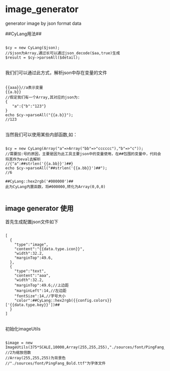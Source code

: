 # image_generator
generator image by json format data 


##CyLang用法##

<pre>
<code>
$cy = new CyLang($json);
//$json为Array,通过长可以通过json_decode($aa,true)生成
$result = $cy->parseAll($detail);
</code>
</pre>

我们们可以通过此方式，解析json中存在变量的文件
<pre>
<code>
{{aaa}}//a表示变量
{{a.b}}
//假定我们有一个Array,其对应的json为:
{
   "a":{"b":"123"} 
}
echo $cy->parseAll("{{a.b}}");
//123
</code>
</pre>

当然我们可以使用某些内部函数,如：
<pre>
<code>
$cy = new CyLang(Array("a"=>Array("bb"=>"cccccc"),"b"=>"c"));
//需要加:号的原因，主要是因为此工具主要json中的变量使用，在##包围的变量中，代码会将其作为eval去解析
//{"a":##strlen('{{a.bb}}')##}
echo $cy->parseAll("##strlen('{{a.bb}}')##");
//6

##CyLang::hex2rgb('#000000')##
此为CyLang内置函数，将#000000,转化为Array(0,0,0)
</code>
</pre>


## image generator 使用 ##
首先生成配置json文件如下
<pre>
<code>
[
  {
    "type":"image",
    "content":"{{data.type.icon}}",
    "width":32.2,
    "marginTop":49.6,
  },
  {
    "type":"text",
    "content":"aaa",
    "width":32.2,
    "marginTop":49.6;//上边距
    "marginLeft":14,//左边距
    "fontSize":14,//字号大小
    "color":##CyLang::hex2rgb({{config.colors}}['{{data.type.key}}'])##
  }
]
</code>
</pre>
初始化imageUtils
<pre><code>
$image = new ImageUtils(375*SCALE,10000,Array(255,255,255),"./sources/font/PingFang_Bold.ttf",2);
//2为缩放倍数
//Array(255,255,255)为背景色
//"./sources/font/PingFang_Bold.ttf"为字体文件
</code></pre>
